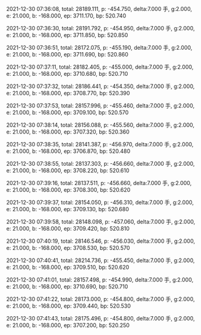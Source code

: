 2021-12-30 07:36:08, total: 28189.111, p: -454.750, delta:7.000 手, g:2.000, e: 21.000, b: -168.000, ep: 3711.170, bp: 520.740

2021-12-30 07:36:30, total: 28191.792, p: -454.950, delta:7.000 手, g:2.000, e: 21.000, b: -168.000, ep: 3711.850, bp: 520.850

2021-12-30 07:36:51, total: 28172.075, p: -455.190, delta:7.000 手, g:2.000, e: 21.000, b: -168.000, ep: 3711.690, bp: 520.860

2021-12-30 07:37:11, total: 28182.405, p: -455.000, delta:7.000 手, g:2.000, e: 21.000, b: -168.000, ep: 3710.680, bp: 520.710

2021-12-30 07:37:32, total: 28186.441, p: -454.350, delta:7.000 手, g:2.000, e: 21.000, b: -168.000, ep: 3708.770, bp: 520.390

2021-12-30 07:37:53, total: 28157.996, p: -455.460, delta:7.000 手, g:2.000, e: 21.000, b: -168.000, ep: 3709.100, bp: 520.570

2021-12-30 07:38:14, total: 28156.088, p: -455.560, delta:7.000 手, g:2.000, e: 21.000, b: -168.000, ep: 3707.320, bp: 520.360

2021-12-30 07:38:35, total: 28141.387, p: -456.970, delta:7.000 手, g:2.000, e: 21.000, b: -168.000, ep: 3706.870, bp: 520.480

2021-12-30 07:38:55, total: 28137.303, p: -456.660, delta:7.000 手, g:2.000, e: 21.000, b: -168.000, ep: 3708.220, bp: 520.610

2021-12-30 07:39:16, total: 28137.511, p: -456.660, delta:7.000 手, g:2.000, e: 21.000, b: -168.000, ep: 3708.300, bp: 520.620

2021-12-30 07:39:37, total: 28154.050, p: -456.310, delta:7.000 手, g:2.000, e: 21.000, b: -168.000, ep: 3709.130, bp: 520.680

2021-12-30 07:39:58, total: 28148.098, p: -457.060, delta:7.000 手, g:2.000, e: 21.000, b: -168.000, ep: 3709.420, bp: 520.810

2021-12-30 07:40:19, total: 28146.546, p: -456.030, delta:7.000 手, g:2.000, e: 21.000, b: -168.000, ep: 3708.530, bp: 520.570

2021-12-30 07:40:41, total: 28214.736, p: -455.450, delta:7.000 手, g:2.000, e: 21.000, b: -168.000, ep: 3709.510, bp: 520.620

2021-12-30 07:41:01, total: 28157.498, p: -454.990, delta:7.000 手, g:2.000, e: 21.000, b: -168.000, ep: 3710.690, bp: 520.710

2021-12-30 07:41:22, total: 28173.000, p: -454.800, delta:7.000 手, g:2.000, e: 21.000, b: -168.000, ep: 3709.440, bp: 520.530

2021-12-30 07:41:43, total: 28175.496, p: -454.800, delta:7.000 手, g:2.000, e: 21.000, b: -168.000, ep: 3707.200, bp: 520.250